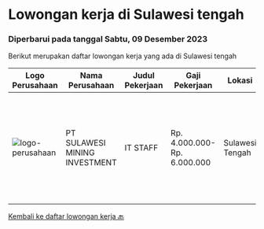 
  # Lowongan kerja di Sulawesi tengah

  ### Diperbarui pada tanggal Sabtu, 09 Desember 2023

  Berikut merupakan daftar lowongan kerja yang ada di Sulawesi tengah

  |Logo Perusahaan | Nama Perusahaan | Judul Pekerjaan | Gaji Pekerjaan | Lokasi | Deskripsi | Tanggal diunggah | Pranala |
  | -------------- | --------------- | --------------- | --------- | --------- | -------------- | ------- | ----------- |
  |![logo-perusahaan](https://image-service-cdn.seek.com.au/65c392f5282293c6c8c1f44a744d14daa3a2ec2d/ee4dce1061f3f616224767ad58cb2fc751b8d2dc)|PT SULAWESI MINING INVESTMENT|IT STAFF|Rp. 4.000.000-Rp. 6.000.000|Sulawesi Tengah|Requirements : Pendidikan D3/S1 Teknik Informatika,Teknik Komputer, Ilmu Komputer atau ilmu komputer lainnya Berpengalaman minimal 2 tahun di bidang...|Senin, 13 November 2023|https://www.jobstreet.co.id/id/job/it-staff-4527296?token=0~315fc106-70b8-4271-bea4-17ab8689249c&sectionRank=1&jobId=jobstreet-id-job-4527296|


  [Kembali ke daftar lowongan kerja 🔙](../README.md#daftar-lowongan-kerja)
  
